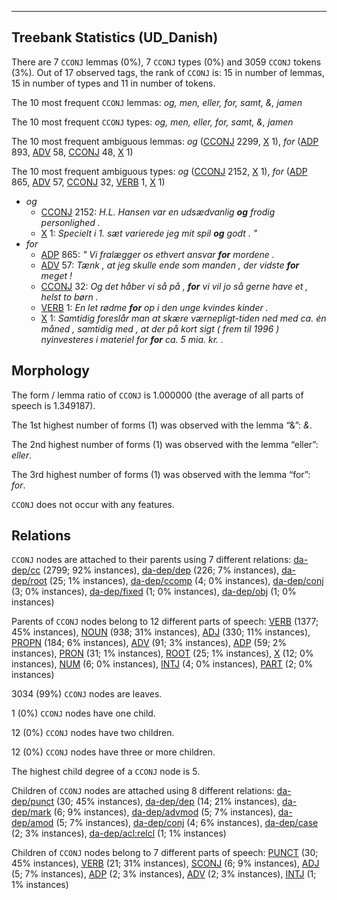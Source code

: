 

--------------------------------------------------------------------------------

## Treebank Statistics (UD_Danish)

There are 7 `CCONJ` lemmas (0%), 7 `CCONJ` types (0%) and 3059 `CCONJ` tokens (3%).
Out of 17 observed tags, the rank of `CCONJ` is: 15 in number of lemmas, 15 in number of types and 11 in number of tokens.

The 10 most frequent `CCONJ` lemmas: <em>og, men, eller, for, samt, &, jamen</em>

The 10 most frequent `CCONJ` types:  <em>og, men, eller, for, samt, &, jamen</em>

The 10 most frequent ambiguous lemmas: <em>og</em> ([CCONJ]() 2299, [X]() 1), <em>for</em> ([ADP]() 893, [ADV]() 58, [CCONJ]() 48, [X]() 1)

The 10 most frequent ambiguous types:  <em>og</em> ([CCONJ]() 2152, [X]() 1), <em>for</em> ([ADP]() 865, [ADV]() 57, [CCONJ]() 32, [VERB]() 1, [X]() 1)


* <em>og</em>
  * [CCONJ]() 2152: <em>H.L. Hansen var en udsædvanlig <b>og</b> frodig personlighed .</em>
  * [X]() 1: <em>Specielt i 1. sæt varierede jeg mit spil <b>og</b> godt . "</em>
* <em>for</em>
  * [ADP]() 865: <em>" Vi fralægger os ethvert ansvar <b>for</b> mordene .</em>
  * [ADV]() 57: <em>Tænk , at jeg skulle ende som manden , der vidste <b>for</b> meget !</em>
  * [CCONJ]() 32: <em>Og det håber vi så på , <b>for</b> vi vil jo så gerne have et , helst to børn .</em>
  * [VERB]() 1: <em>En let rødme <b>for</b> op i den unge kvindes kinder .</em>
  * [X]() 1: <em>Samtidig foreslår man at skære værnepligt-tiden ned med ca. én måned , samtidig med , at der på kort sigt ( frem til 1996 ) nyinvesteres i materiel for <b>for</b> ca. 5 mia. kr. .</em>

## Morphology

The form / lemma ratio of `CCONJ` is 1.000000 (the average of all parts of speech is 1.349187).

The 1st highest number of forms (1) was observed with the lemma “&”: <em>&</em>.

The 2nd highest number of forms (1) was observed with the lemma “eller”: <em>eller</em>.

The 3rd highest number of forms (1) was observed with the lemma “for”: <em>for</em>.

`CCONJ` does not occur with any features.


## Relations

`CCONJ` nodes are attached to their parents using 7 different relations: [da-dep/cc]() (2799; 92% instances), [da-dep/dep]() (226; 7% instances), [da-dep/root]() (25; 1% instances), [da-dep/ccomp]() (4; 0% instances), [da-dep/conj]() (3; 0% instances), [da-dep/fixed]() (1; 0% instances), [da-dep/obj]() (1; 0% instances)

Parents of `CCONJ` nodes belong to 12 different parts of speech: [VERB]() (1377; 45% instances), [NOUN]() (938; 31% instances), [ADJ]() (330; 11% instances), [PROPN]() (184; 6% instances), [ADV]() (91; 3% instances), [ADP]() (59; 2% instances), [PRON]() (31; 1% instances), [ROOT]() (25; 1% instances), [X]() (12; 0% instances), [NUM]() (6; 0% instances), [INTJ]() (4; 0% instances), [PART]() (2; 0% instances)

3034 (99%) `CCONJ` nodes are leaves.

1 (0%) `CCONJ` nodes have one child.

12 (0%) `CCONJ` nodes have two children.

12 (0%) `CCONJ` nodes have three or more children.

The highest child degree of a `CCONJ` node is 5.

Children of `CCONJ` nodes are attached using 8 different relations: [da-dep/punct]() (30; 45% instances), [da-dep/dep]() (14; 21% instances), [da-dep/mark]() (6; 9% instances), [da-dep/advmod]() (5; 7% instances), [da-dep/amod]() (5; 7% instances), [da-dep/conj]() (4; 6% instances), [da-dep/case]() (2; 3% instances), [da-dep/acl:relcl]() (1; 1% instances)

Children of `CCONJ` nodes belong to 7 different parts of speech: [PUNCT]() (30; 45% instances), [VERB]() (21; 31% instances), [SCONJ]() (6; 9% instances), [ADJ]() (5; 7% instances), [ADP]() (2; 3% instances), [ADV]() (2; 3% instances), [INTJ]() (1; 1% instances)

